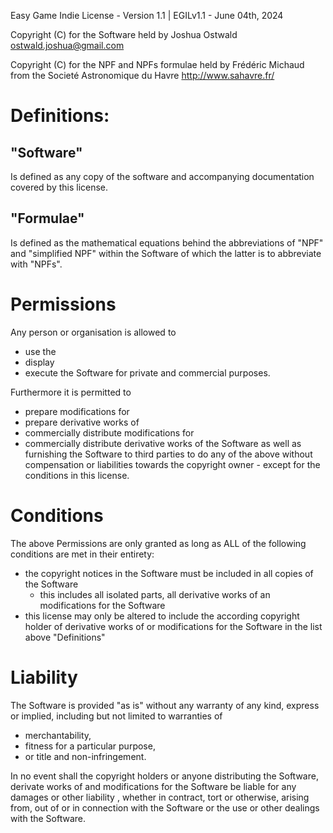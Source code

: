 Easy Game Indie License - Version 1.1 | EGILv1.1 - June 04th, 2024

Copyright (C) for the Software held by Joshua Ostwald <ostwald.joshua@gmail.com>

Copyright (C) for the NPF and NPFs formulae held by Frédéric Michaud from the Societé Astronomique du Havre <http://www.sahavre.fr/>


# Definitions:
## "Software" 
Is defined as any copy of the software and accompanying documentation covered by
this license.

## "Formulae"
Is defined as the mathematical equations behind the abbreviations of "NPF" and "simplified NPF" within the Software of which the latter is to abbreviate with "NPFs".


# Permissions
Any person or organisation is allowed to
- use the
- display
- execute
the Software for private and commercial purposes.

Furthermore it is permitted to
- prepare modifications for
- prepare derivative works of
- commercially distribute modifications for
- commercially distribute derivative works of
the Software as well as furnishing the Software to third parties to do any of the above without compensation or liabilities towards the copyright owner - except for the conditions in this license.


# Conditions
The above Permissions are only granted as long as ALL of the following conditions are met in their entirety:
- the copyright notices in the Software must be included in all copies of the Software
  - this includes all isolated parts, all derivative works of an modifications for the Software
- this license may only be altered to include the according copyright holder of derivative works of or modifications for the Software in the list above "Definitions"

 
# Liability 
The Software is provided "as is" without any warranty of any kind, express or implied, including but not limited to warranties of
- merchantability,
- fitness for a particular purpose,
- or title and non-infringement.

In no event shall the copyright holders or anyone distributing the Software, derivate works of and modifications for the Software be liable for any
damages or other liability , whether in contract, tort or otherwise, arising from, out of or in connection with the Software or the use or other dealings with the Software.